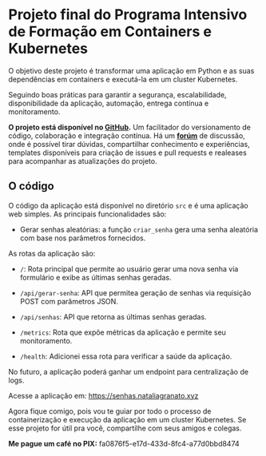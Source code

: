 # Projeto final do Programa Intensivo de Formação em Containers e Kubernetes

O objetivo deste projeto é transformar uma aplicação em Python e as suas dependências em containers e executá-la em um cluster Kubernetes.

Seguindo boas práticas para garantir a segurança, escalabilidade, disponibilidade da aplicação, automação, entrega contínua e monitoramento.

**O projeto está disponível no [GitHub](https://github.com/nataliagranato/LINUXtips-PICK).** Um facilitador do versionamento de código, colaboração e integração contínua. Há um [**forúm**](https://github.com/nataliagranato/LINUXtips-PICK/discussions/70) de discussão, onde é possível tirar dúvidas, compartilhar conhecimento e experiências, templates disponíveis para criação de issues e pull requests e realeases para acompanhar as atualizações do projeto.

## O código

O código da aplicação está disponível no diretório `src` e é uma aplicação web simples. As principais funcionalidades são:

- Gerar senhas aleatórias: a função `criar_senha` gera uma senha aleatória com base nos parâmetros fornecidos.

As rotas da aplicação são:

- `/`: Rota  principal que permite ao usuário gerar uma nova senha via formulário e exibe as últimas senhas geradas.

- `/api/gerar-senha`: API que permitea geração de senhas via requisição POST com parâmetros JSON.

- `/api/senhas`: API que retorna as últimas senhas geradas.

- `/metrics`: Rota que expõe métricas da aplicação e permite seu monitoramento.

- `/health`: Adicionei essa rota para verificar a saúde da aplicação.

No futuro, a aplicação poderá ganhar um endpoint para centralização de logs.

Acesse a aplicação em: <https://senhas.nataliagranato.xyz>

Agora fique comigo, pois vou te guiar por todo o processo de containerização e execução da aplicação em um cluster Kubernetes. Se esse projeto for útil pra você, compartilhe com seus amigos e colegas.

**Me pague um café no PIX:** fa0876f5-e17d-433d-8fc4-a77d0bbd8474
